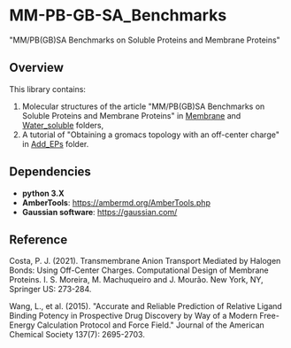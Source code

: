 # MM-PB-GB-SA_Benchmarks

"MM/PB(GB)SA Benchmarks on Soluble Proteins and Membrane Proteins"

## Overview

This library contains:
1. Molecular structures of the article "MM/PB(GB)SA Benchmarks on Soluble Proteins and Membrane Proteins" in [Membrane](https://github.com/shiyu-wangbyte/MM-PB-GB-SA_Benchmarks/tree/main/Membrane) and [Water_soluble](https://github.com/shiyu-wangbyte/MM-PB-GB-SA_Benchmarks/tree/main/Water_soluble) folders,
2. A tutorial of "Obtaining a gromacs topology with an off-center charge" in [Add_EPs](https://github.com/shiyu-wangbyte/MM-PB-GB-SA_Benchmarks/tree/main/Add_EPs) folder.

## Dependencies

* **python 3.X**
* **AmberTools**: https://ambermd.org/AmberTools.php
* **Gaussian software**: https://gaussian.com/


## Reference

Costa, P. J. (2021). Transmembrane Anion Transport Mediated by Halogen Bonds: Using Off-Center Charges. Computational Design of Membrane Proteins. I. S. Moreira, M. Machuqueiro and J. Mourão. New York, NY, Springer US: 273-284.

Wang, L., et al. (2015). "Accurate and Reliable Prediction of Relative Ligand Binding Potency in Prospective Drug Discovery by Way of a Modern Free-Energy Calculation Protocol and Force Field." Journal of the American Chemical Society 137(7): 2695-2703.
